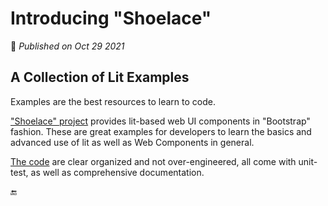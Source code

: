 # Introducing "Shoelace"

📅 _Published on Oct 29 2021_

## A Collection of Lit Examples

Examples are the best resources to learn to code.

["Shoelace" project](https://shoelace.style/) provides lit-based web UI components in "Bootstrap" fashion. These are great examples for developers to learn the basics and advanced use of lit as well as Web Components in general.

[The code](https://github.com/shoelace-style/shoelace) are clear organized and not over-engineered, all come with unit-test, as well as comprehensive documentation.

🔚
